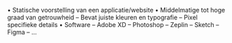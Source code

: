 • Statische voorstelling van een applicatie/website
• Middelmatige tot hoge graad van getrouwheid
– Bevat juiste kleuren en typografie
– Pixel specifieke details
• Software
– Adobe XD
– Photoshop
– Zeplin
– Sketch
– Figma
– …